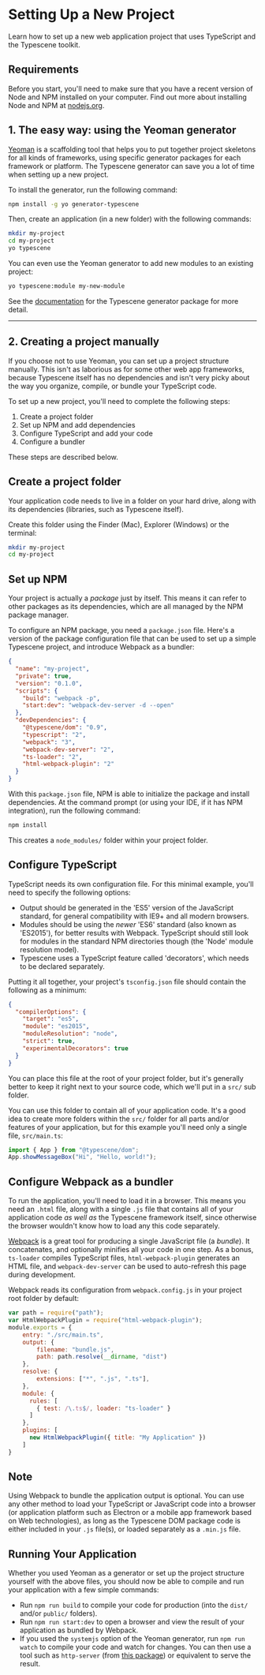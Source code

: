 # Setting Up a New Project
<!-- id: start/setup -->
<!-- topic: Project Setup -->
<!-- summary: Setting up a new Typescene project -->
<!-- sort: 01 -->

Learn how to set up a new web application project that uses TypeScript and the Typescene toolkit.

## Requirements
<!-- type: note -->
Before you start, you'll need to make sure that you have a recent version of Node and NPM installed on your computer. Find out more about installing Node and NPM at [nodejs.org](https://nodejs.org/).

## 1. The easy way: using the Yeoman generator

[Yeoman](http://yeoman.io/) is a scaffolding tool that helps you to put together project skeletons for all kinds of frameworks, using specific generator packages for each framework or platform. The Typescene generator can save you a lot of time when setting up a new project.

To install the generator, run the following command:

```bash
npm install -g yo generator-typescene
```

Then, create an application (in a new folder) with the following commands:

```bash
mkdir my-project
cd my-project
yo typescene
```

You can even use the Yeoman generator to add new modules to an existing project:

```bash
yo typescene:module my-new-module
```

See the [documentation](https://www.npmjs.com/package/generator-typescene) for the Typescene generator package for more detail.

---

## 2. Creating a project manually

If you choose not to use Yeoman, you can set up a project structure manually. This isn't as laborious as for some other web app frameworks, because Typescene itself has no dependencies and isn't very picky about the way you organize, compile, or bundle your TypeScript code.

To set up a new project, you'll need to complete the following steps:

1. Create a project folder
2. Set up NPM and add dependencies
3. Configure TypeScript and add your code
4. Configure a bundler

These steps are described below.

## Create a project folder

Your application code needs to live in a folder on your hard drive, along with its dependencies (libraries, such as Typescene itself).

Create this folder using the Finder (Mac), Explorer (Windows) or the terminal:

```bash
mkdir my-project
cd my-project
```


## Set up NPM

Your project is actually a _package_ just by itself. This means it can refer to other packages as its dependencies, which are all managed by the NPM package manager.

To configure an NPM package, you need a `package.json` file. Here's a version of the package configuration file that can be used to set up a simple Typescene project, and introduce Webpack as a bundler:

```json
{
  "name": "my-project",
  "private": true,
  "version": "0.1.0",
  "scripts": {
    "build": "webpack -p",
    "start:dev": "webpack-dev-server -d --open"
  },
  "devDependencies": {
    "@typescene/dom": "0.9",
    "typescript": "2",
    "webpack": "3",
    "webpack-dev-server": "2",
    "ts-loader": "2",
    "html-webpack-plugin": "2"
  }
}
```

With this `package.json` file, NPM is able to initialize the package and install dependencies. At the command prompt (or using your IDE, if it has NPM integration), run the following command:

```bash
npm install
```

This creates a `node_modules/` folder within your project folder.


## Configure TypeScript

TypeScript needs its own configuration file. For this minimal example, you'll need to specify the following options:

* Output should be generated in the 'ES5' version of the JavaScript standard, for general compatibility with IE9+ and all modern browsers.
* Modules should be using the _newer_ 'ES6' standard (also known as 'ES2015'), for better results with Webpack. TypeScript should still look for modules in the standard NPM directories though (the 'Node' module resolution model).
* Typescene uses a TypeScript feature called 'decorators', which needs to be declared separately.

Putting it all together, your project's `tsconfig.json` file should contain the following as a minimum:

```json
{
  "compilerOptions": {
    "target": "es5",
    "module": "es2015",
    "moduleResolution": "node",
    "strict": true,
    "experimentalDecorators": true
  }
}
```

You can place this file at the root of your project folder, but it's generally better to keep it right next to your source code, which we'll put in a `src/` sub folder.

You can use this folder to contain all of your application code. It's a good idea to create more folders within the `src/` folder for all parts and/or features of your application, but for this example you'll need only a single file, `src/main.ts`:

```typescript
import { App } from "@typescene/dom";
App.showMessageBox("Hi", "Hello, world!");
```


## Configure Webpack as a bundler

To run the application, you'll need to load it in a browser. This means you need an `.html` file, along with a single `.js` file that contains all of your application code _as well as_ the Typescene framework itself, since otherwise the browser wouldn't know how to load any this code separately.

[Webpack](https://github.com/webpack/webpack) is a great tool for producing a single JavaScript file (a _bundle_). It concatenates, and optionally minifies all your code in one step. As a bonus, `ts-loader` compiles TypeScript files, `html-webpack-plugin` generates an HTML file, and `webpack-dev-server` can be used to auto-refresh this page during development.

Webpack reads its configuration from `webpack.config.js` in your project root folder by default:

```javascript
var path = require("path");
var HtmlWebpackPlugin = require("html-webpack-plugin");
module.exports = {
    entry: "./src/main.ts",
    output: {
        filename: "bundle.js",
        path: path.resolve(__dirname, "dist")
    },
    resolve: {
        extensions: ["*", ".js", ".ts"],
    },
    module: {
      rules: [
        { test: /\.ts$/, loader: "ts-loader" }
      ]
    },
    plugins: [
      new HtmlWebpackPlugin({ title: "My Application" })
    ]
}
```


## Note
<!-- type: note -->

Using Webpack to bundle the application output is optional. You can use any other method to load your TypeScript or JavaScript code into a browser (or application platform such as Electron or a mobile app framework based on Web technologies), as long as the Typescene DOM package code is either included in your `.js` file(s), or loaded separately as a `.min.js` file.


## Running Your Application

Whether you used Yeoman as a generator or set up the project structure yourself with the above files, you should now be able to compile and run your application with a few simple commands:

* Run `npm run build` to compile your code for production (into the `dist/` and/or `public/` folders).
* Run `npm run start:dev` to open a browser and view the result of your application as bundled by Webpack.
* If you used the `systemjs` option of the Yeoman generator, run `npm run watch` to compile your code and watch for changes. You can then use a tool such as `http-server` (from [this package](https://www.npmjs.com/package/http-server)) or equivalent to serve the result.

